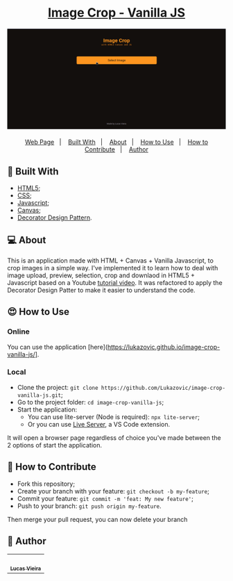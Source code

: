 <a href="https://lukazovic.github.io/image-crop-vanilla-js/" target="_blank">
  <h1 align="center">Image Crop - Vanilla JS</h1>
</a>
<h4 align="center">
  <img src="./.github/app-preview.gif" /><br>
</h4>

<p align="center">
  <a href="https://lukazovic.github.io/image-crop-vanilla-js/">Web Page</a>&nbsp;&nbsp;&nbsp;|&nbsp;&nbsp;&nbsp;
  <a href="#wrench-built-with">Built With</a>&nbsp;&nbsp;&nbsp;|&nbsp;&nbsp;&nbsp;
  <a href="#-about">About</a>&nbsp;&nbsp;&nbsp;|&nbsp;&nbsp;&nbsp;
  <a href="#heart_eyes-how-to-use">How to Use</a>&nbsp;&nbsp;&nbsp;|&nbsp;&nbsp;&nbsp;
  <a href="#-how-to-contribute">How to Contribute</a>&nbsp;&nbsp;&nbsp;|&nbsp;&nbsp;&nbsp;
  <a href="#pencil-author">Author</a>
</p>

## :wrench: Built With

- [HTML5](https://developer.mozilla.org/en-US/docs/Web/Guide/HTML/HTML5);
- [CSS](https://developer.mozilla.org/en-US/docs/Web/CSS);
- [Javascript](https://developer.mozilla.org/en-US/docs/Web/JavaScript);
- [Canvas](https://developer.mozilla.org/en-US/docs/Web/API/Canvas_API);
- [Decorator Design Pattern](https://refactoring.guru/design-patterns/decorator).

## 💻 About

This is an application made with HTML + Canvas + Vanilla Javascript, to crop images in a simple way.
I've implemented it to learn how to deal with image upload, preview, selection, crop and downlaod in HTML5 + Javascript based on a Youtube [tutorial video](https://youtu.be/-RWPvVcYAC4).
It was refactored to apply the Decorator Design Patter to make it easier to understand the code.

## :heart_eyes: How to Use

### Online

You can use the application [here](https://lukazovic.github.io/image-crop-vanilla-js/].

### Local

- Clone the project: `git clone https://github.com/Lukazovic/image-crop-vanilla-js.git`;
- Go to the project folder: `cd image-crop-vanilla-js`;
- Start the application:
  - You can use lite-server (Node is required): `npx lite-server`;
  - Or you can use [Live Server](https://marketplace.visualstudio.com/items?itemName=ritwickdey.LiveServer), a VS Code extension.

It will open a browser page regardless of choice you've made between the 2 options of start the application.

## 🤔 How to Contribute

- Fork this repository;
- Create your branch with your feature: `git checkout -b my-feature`;
- Commit your feature: `git commit -m 'feat: My new feature'`;
- Push to your branch: `git push origin my-feature`.

Then merge your pull request, you can now delete your branch

## :pencil: Author

<table>
  <tr>
    <td align="center"><a href="https://github.com/Lukazovic"><img src="https://avatars0.githubusercontent.com/u/54550926?s=460&u=cdeeac652ce0597a986fbdcff6e249ad27a1f1da&v=4" width="100px;" alt=""/><br /><sub><b>Lucas Vieira</b></sub></a><br /></td>
  <tr>
</table>
